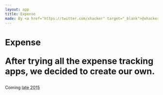 ```yaml
---
layout: app
title: Expense
made: By <a href="https://twitter.com/xhacker" target="_blank">@xhacker</a> and <a href="https://twitter.com/aquarhead" target="_blank">@aquarhead
---
```


<style type="text/css">
#expense-icon {
  background-image: url('/images/expense.png');
}
</style>

<h1>
    <p class="main">Expense</p>
    <p class="sub">After trying all the expense tracking apps, we decided to create our own.</p>
</h1>

<div id="iOS" class="app">
    <div id="expense-icon" class="ios7-style-icon"></div>
</div>
<p class="coming">Coming <abbr title="We hope so! 😂">late 2015</abbr></p>
<!-- <img src="/images/6s-frame.png" width="433" alt="iPhone 6s frame"> -->
